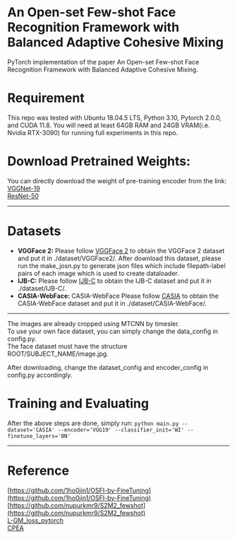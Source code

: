 # An Open-set Few-shot Face Recognition Framework with Balanced Adaptive Cohesive Mixing
PyTorch implementation of the paper An Open-set Few-shot Face Recognition Framework with Balanced Adaptive Cohesive Mixing.

# Requirement
This repo was tested with Ubuntu 18.04.5 LTS, Python 3.10, Pytorch 2.0.0, and CUDA 11.8. You will need at least 64GB RAM and 24GB VRAM(i.e. Nvidia RTX-3090) for running full experiments in this repo.

# Download Pretrained Weights:
You can directly download the weight of pre-training encoder from the link:<br>
[VGGNet-19](https://drive.google.com/file/d/1tGoX7fR-8m8MufA7HQdWWQn-DgxEOYJK/view?usp=share_link)<br>
[ResNet-50](https://drive.google.com/file/d/1aniiywJB-1jJRuq-vdpxAnKPp38y1CF3/view?usp=share_link)
***




# Datasets
* **VGGFace 2:**
Please follow [VGGFace 2](https://github.com/yaoyao-liu/mini-imagenet-tools) to obtain the VGGFace 2 dataset and put it in ./dataset/VGGFace2/. After download this dataset, please run the make_josn.py to generate json files which include filepath-label pairs of each image which is used to create dataloader.<br>
* **IJB-C:**
Please follow [IJB-C](https://github.com/mrkshllr/FewTURE/blob/main/datasets/download_cifar_fs.sh) to obtain the IJB-C dataset and put it in ./dataset/IJB-C/.<br>
* **CASIA-WebFace:** CASIA-WebFace
Please follow [CASIA](https://drive.google.com/file/d/1BSdGyJn0mTWuZDA-_fo7eQvElH2qD2X9/view?usp=share_link) to obtain the CASIA-WebFace dataset and put it in ./dataset/CASIA-WebFace/.<br>
***
The images are already cropped using MTCNN by timesler. <br>
To use your own face dataset, you can simply change the data_config in config.py. <br>
The face dataset must have the structure ROOT/SUBJECT_NAME/image.jpg. <br>

After downloading, change the dataset_config and encoder_config in config.py accordingly.

# Training and Evaluating
After the above steps are done, simply run:
```python main.py --dataset='CASIA' --encoder='VGG19' --classifier_init='WI' --finetune_layers='BN'```
***
# Reference
[https://github.com/1ho0jin1/OSFI-by-FineTuning](https://github.com/1ho0jin1/OSFI-by-FineTuning)<br>
[https://github.com/nupurkmr9/S2M2_fewshot](https://github.com/nupurkmr9/S2M2_fewshot)<br>
[L-GM_loss_pytorch](https://github.com/ChaofWang/L-GM_loss_pytorch)<br>
[CPEA](https://github.com/FushengHao/CPEA)
